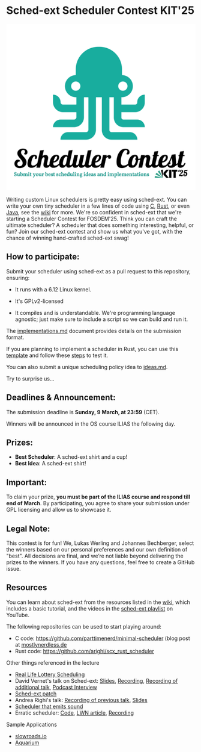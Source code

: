 # Sched-ext Scheduler Contest KIT'25

![Scheduler Contest Logo](./img/sched_contest.png)

Writing custom Linux schedulers is pretty easy using sched-ext. You can write your own tiny scheduler in a few lines of code using [C](https://mostlynerdless.de/blog/2024/10/25/a-minimal-scheduler-with-ebpf-sched_ext-and-c/), [Rust](https://github.com/sched-ext/scx), or even [Java](https://mostlynerdless.de/blog/2024/09/10/hello-ebpf-writing-a-linux-scheduler-in-java-with-ebpf-15/), see the [wiki](https://github.com/sched-ext/scx/wiki) for more. We're so confident in sched-ext that we're starting a Scheduler Contest for FOSDEM'25. Think you can craft the ultimate scheduler? A scheduler that does something interesting, helpful, or fun? Join our sched-ext contest and show us what you've got, with the chance of winning hand-crafted sched-ext swag!

## How to participate:
Submit your scheduler using sched-ext as a pull request to this repository, ensuring:

- It runs with a 6.12 Linux kernel.

- It's GPLv2-licensed

- It compiles and is understandable. We're programming language agnostic; just make sure to include a script so we can build and run it.

The [implementations.md](./submissions/implementations.md) document provides details on the submission format.

If you are planning to implement a scheduler in Rust, you can use this [template](https://github.com/arighi/scx_rust_scheduler) and follow these [steps](https://github.com/arighi/scx_rust_scheduler?tab=readme-ov-file#setting-up-a-virtual-environment-for-testing) to test it.

You can also submit a unique scheduling policy idea to [ideas.md](./submissions/ideas.md).

Try to surprise us...

## Deadlines & Announcement:

The submission deadline is **Sunday, 9 March, at 23:59** (CET).

Winners will be announced in the OS course ILIAS the following day.

## Prizes:

- **Best Scheduler**: A sched-ext shirt and a cup!
- **Best Idea**: A sched-ext shirt!

## Important:

To claim your prize, **you must be part of the ILIAS course and respond till end of March**. By participating, you agree to share your submission under GPL licensing and allow us to showcase it.

## Legal Note:

This contest is for fun! We, Lukas Werling and Johannes Bechberger, select the winners based on our personal preferences and our own definition of "best". All decisions are final, and we’re not liable beyond delivering the prizes to the winners. If you have any questions, feel free to create a GitHub issue.

## Resources
You can learn about sched-ext from the resources listed in the [wiki](https://github.com/sched-ext/scx/wiki), which includes a basic tutorial, and the videos in the [sched-ext playlist](https://www.youtube.com/playlist?list=PLLLT4NxU7U1TnhgFH6k57iKjRu6CXJ3yB) on YouTube.

The following repositories can be used to start playing around:
- C code: https://github.com/parttimenerd/minimal-scheduler (blog post at [mostlynerdless.de](https://mostlynerdless.de/blog/2024/10/25/a-minimal-scheduler-with-ebpf-sched_ext-and-c/)
- Rust code: https://github.com/arighi/scx_rust_scheduler

Other things referenced in the lecture
- [Real Life Lottery Scheduling](https://mostlynerdless.de/blog/2013/12/08/real-life-practice-in-lottery-scheduling/)
- David Vernet's talk on Sched-ext: [Slides](https://archives.kernel-recipes.org/wp-content/uploads/2025/01/Sched_Ext.pdf), [Recording](https://www.youtube.com/watch?v=8kAcnNVSAdI), [Recording of additional talk](https://www.youtube.com/watch?v=skCBvHVrVhc), [Podcast Interview](https://www.youtube.com/watch?v=Ta0imAIz31M)
- [Sched-ext patch](https://lwn.net/Articles/978911/)
- Andrea Righi's talk: [Recording of previous talk](https://www.youtube.com/watch?v=jsLjg9tGuVI&t=9s), [Slides](https://fosdem.org/2025/events/attachments/fosdem-2025-4618-level-up-your-linux-gaming-how-schedext-can-save-your-fps/slides/237450/Level_up_nKtb5A3.pdf)
- [Scheduler that emits sound](https://github.com/parttimenerd/sound-of-scheduling)
- Erratic scheduler: [Code](https://github.com/parttimenerd/concurrency-fuzz-scheduler), [LWN article](https://lwn.net/SubscriberLink/1007689/922423e440f5e68a/), [Recording](https://fosdem.org/2025/schedule/event/fosdem-2025-4489-concurrency-testing-using-custom-linux-schedulers/)


Sample Applications
- [slowroads.io](https://slowroads.io)
- [Aquarium](https://webglsamples.org/aquarium/aquarium.html)


